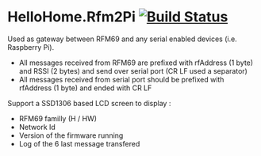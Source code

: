 # HelloHome.Rfm2Pi [![Build Status](https://travis-ci.org/vdesmedt/HelloHome.Rfm2Pi.svg?branch=master)](https://travis-ci.org/vdesmedt/HelloHome.Rfm2Pi)

Used as gateway between RFM69 and any serial enabled devices (i.e. Raspberry Pi).

- All messages received from RFM69 are prefixed with rfAddress (1 byte) and RSSI (2 bytes) and send over serial port (CR LF used a separator)
- All messages received from serial port should be prefixed with rfAddress (1 byte) and ended with CR LF

Support a SSD1306 based LCD screen to display :
- RFM69 familly (H / HW)
- Network Id
- Version of the firmware running
- Log of the 6 last message transfered
